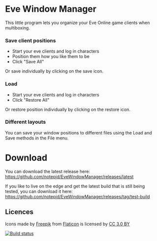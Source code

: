 # Eve Window Manager
This little program lets you organize your Eve Online game clients when multiboxing.

### Save client positions
* Start your eve clients and log in characters
* Position them how you like them to be
* Click "Save All"

Or save individually by clicking on the save icon.

### Load
* Start your eve clients and log in characters
* Click "Restore All"

Or restore position individually by clicking on the restore icon.

### Different layouts
You can save your window positions to different files using the Load and Save methods in the File menu.

# Download
You can download the latest release here: https://github.com/notepid/EveWindowManager/releases/latest   

If you like to live on the edge and get the latest build that is still being tested, you can download it here: https://github.com/notepid/EveWindowManager/releases/tag/test-build

## Licences
Icons made by [Freepik](https://www.flaticon.com/authors/freepik) from [Flaticon](https://www.flaticon.com/) is licensed by [CC 3.0 BY](http://creativecommons.org/licenses/by/3.0/)

[![Build status](https://notepid.visualstudio.com/EveWindowManager-DevOps/_apis/build/status/EveWindowManager)](https://notepid.visualstudio.com/EveWindowManager-DevOps/_build/latest?definitionId=6)
